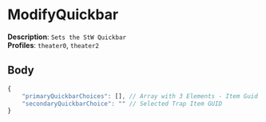 # ModifyQuickbar

**Description**: `Sets the StW Quickbar` \
**Profiles**: `theater0`, `theater2`

## Body

```js
{
    "primaryQuickbarChoices": [], // Array with 3 Elements - Item Guid or an Empty String (=> Empty Slot)
    "secondaryQuickbarChoice": "" // Selected Trap Item GUID
}
```
